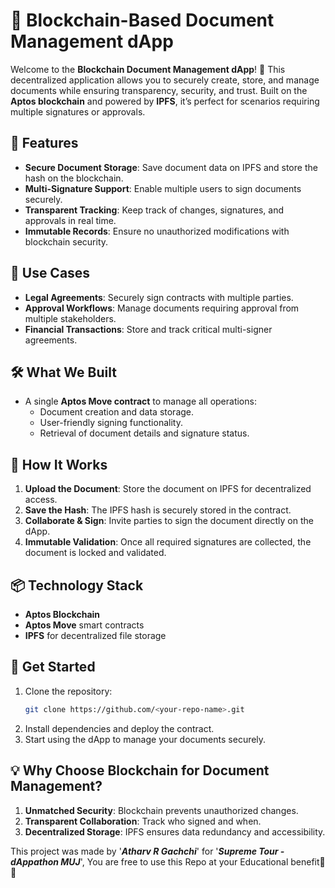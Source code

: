 # 📝 Blockchain-Based Document Management dApp  

Welcome to the **Blockchain Document Management dApp**! 🚀 This decentralized application allows you to securely create, store, and manage documents while ensuring transparency, security, and trust. Built on the **Aptos blockchain** and powered by **IPFS**, it’s perfect for scenarios requiring multiple signatures or approvals.  

## 🌟 Features  
- **Secure Document Storage**: Save document data on IPFS and store the hash on the blockchain.  
- **Multi-Signature Support**: Enable multiple users to sign documents securely.  
- **Transparent Tracking**: Keep track of changes, signatures, and approvals in real time.  
- **Immutable Records**: Ensure no unauthorized modifications with blockchain security.  

## 🎯 Use Cases  
- **Legal Agreements**: Securely sign contracts with multiple parties.  
- **Approval Workflows**: Manage documents requiring approval from multiple stakeholders.  
- **Financial Transactions**: Store and track critical multi-signer agreements.  

## 🛠️ What We Built  
- A single **Aptos Move contract** to manage all operations:  
  - Document creation and data storage.  
  - User-friendly signing functionality.  
  - Retrieval of document details and signature status.  

## 💾 How It Works  
1. **Upload the Document**: Store the document on IPFS for decentralized access.  
2. **Save the Hash**: The IPFS hash is securely stored in the contract.  
3. **Collaborate & Sign**: Invite parties to sign the document directly on the dApp.  
4. **Immutable Validation**: Once all required signatures are collected, the document is locked and validated.  

## 📦 Technology Stack  
- **Aptos Blockchain**  
- **Aptos Move** smart contracts  
- **IPFS** for decentralized file storage  

## 🚀 Get Started  
1. Clone the repository:  
   ```bash  
   git clone https://github.com/<your-repo-name>.git  
   ```
2. Install dependencies and deploy the contract.
3. Start using the dApp to manage your documents securely.

## 💡 Why Choose Blockchain for Document Management?

1. **Unmatched Security**: Blockchain prevents unauthorized changes.
2. **Transparent Collaboration**: Track who signed and when.
3. **Decentralized Storage**: IPFS ensures data redundancy and accessibility.

This project was made by '**_Atharv R Gachchi_**' for '_**Supreme Tour - dAppathon MUJ**_', You are free to use this Repo at your Educational benefit💼✨
